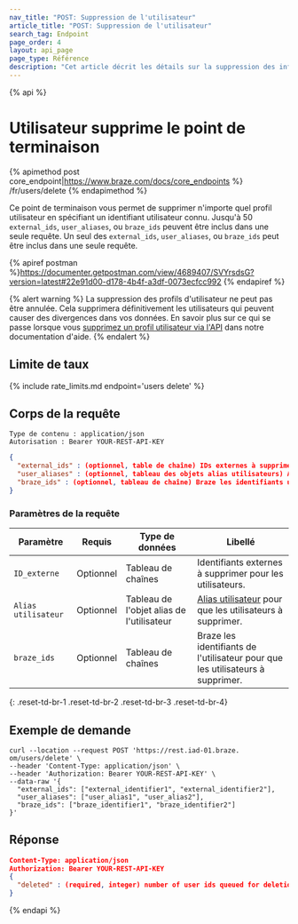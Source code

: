 ```yaml
---
nav_title: "POST: Suppression de l'utilisateur"
article_title: "POST: Suppression de l'utilisateur"
search_tag: Endpoint
page_order: 4
layout: api_page
page_type: Référence
description: "Cet article décrit les détails sur la suppression des informations utilisateur Braze terminal."
---
```


{% api %}
# Utilisateur supprime le point de terminaison
{% apimethod post core_endpoint|https://www.braze.com/docs/core_endpoints %}
/fr/users/delete
{% endapimethod %}


Ce point de terminaison vous permet de supprimer n'importe quel profil utilisateur en spécifiant un identifiant utilisateur connu. Jusqu'à 50 `external_ids`, `user_aliases`, ou `braze_ids` peuvent être inclus dans une seule requête. Un seul des `external_ids`, `user_aliases`, ou `braze_ids` peut être inclus dans une seule requête.

{% apiref postman %}https://documenter.getpostman.com/view/4689407/SVYrsdsG?version=latest#22e91d00-d178-4b4f-a3df-0073ecfcc992 {% endapiref %}

{% alert warning %}
La suppression des profils d'utilisateur ne peut pas être annulée. Cela supprimera définitivement les utilisateurs qui peuvent causer des divergences dans vos données. En savoir plus sur ce qui se passe lorsque vous [supprimez un profil utilisateur via l'API]({{site.baseurl}}/help/help_articles/api/delete_user/) dans notre documentation d'aide.
{% endalert %}

## Limite de taux

{% include rate_limits.md endpoint='users delete' %}

## Corps de la requête

```
Type de contenu : application/json
Autorisation : Bearer YOUR-REST-API-KEY
```

```json
{
  "external_ids" : (optionnel, table de chaîne) IDs externes à supprimer pour les utilisateurs,
  "user_aliases" : (optionnel, tableau des objets alias utilisateurs) Alias utilisateur pour que les utilisateurs puissent supprimer,
  "braze_ids" : (optionnel, tableau de chaîne) Braze les identifiants utilisateur pour que les utilisateurs suppriment
}
```
### Paramètres de la requête

| Paramètre           | Requis    | Type de données                           | Libellé                                                                                                             |
| ------------------- | --------- | ----------------------------------------- | ------------------------------------------------------------------------------------------------------------------- |
| `ID_externe`        | Optionnel | Tableau de chaînes                        | Identifiants externes à supprimer pour les utilisateurs.                                                            |
| `Alias utilisateur` | Optionnel | Tableau de l'objet alias de l'utilisateur | [Alias utilisateur]({{site.baseurl}}/api/objects_filters/user_alias_object/) pour que les utilisateurs à supprimer. |
| `braze_ids`         | Optionnel | Tableau de chaînes                        | Braze les identifiants de l'utilisateur pour que les utilisateurs à supprimer.                                      |
{: .reset-td-br-1 .reset-td-br-2 .reset-td-br-3  .reset-td-br-4}

## Exemple de demande
```
curl --location --request POST 'https://rest.iad-01.braze. om/users/delete' \
--header 'Content-Type: application/json' \
--header 'Authorization: Bearer YOUR-REST-API-KEY' \
--data-raw '{
  "external_ids": ["external_identifier1", "external_identifier2"],
  "user_aliases": ["user_alias1", "user_alias2"],
  "braze_ids": ["braze_identifier1", "braze_identifier2"]
}'
```

## Réponse

```json
Content-Type: application/json
Authorization: Bearer YOUR-REST-API-KEY
{
  "deleted" : (required, integer) number of user ids queued for deletion
}
```
{% endapi %}


